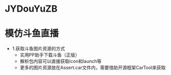 # JYDouYuZB
# 模仿斗鱼直播

- 1.获取斗鱼图片资源的方式
	- 实用PP助手下载斗鱼（正版）
	- 解析包内容可以直接获取icon和launch等
	- 更多的图片资源放在Assert.car文件内，需要借助开源框架CarTool来获取
